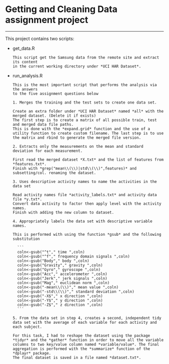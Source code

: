 # Getting and Cleaning Data assignment project
___

This project contains two scripts:

+ get_data.R

      This script get the Samsung data from the remote site and extract its content 
      in the current working directory under *UCI HAR Dataset*.

+ run_analysis.R

      This is the most important script that performs the analysis via the answers 
      to the five assignment questions below
      
      1. Merges the training and the test sets to create one data set.
      
      Create an extra folder under *UCI HAR Dataset* named *all* with the merged dataset. (Delete it if exists)
      The first step is to create a matrix of all possible train, test and merged data file paths.
      This is done with the *expand.grid* function and the use of a utility function to create custom filename. The last step is to use the matrix and rbind to generate the merged file version.  
      
      2. Extracts only the measurements on the mean and standard deviation for each measurement.
      
      First read the merged dataset *X.txt* and the list of features from *features.txt*.
      Finish with *grep("mean\\(\\)|std\\(\\)",features)* and subsetting/col. renaming the dataset.
      
      3. Uses descriptive activity names to name the activities in the data set
      
      Read activity names file *activity_labels.txt* and activity data file *y.txt*.
      Convert data activity to factor then apply level with the activity names.
      Finish with adding the new column to dataset.
      
      4. Appropriately labels the data set with descriptive variable names.
      
      This is performed with using the function *gsub* and the following substitution
        
        ```
        coln<-gsub("^t"," time ",coln)
        coln<-gsub("^f"," frequency domain signals ",coln)
        coln<-gsub("Body"," body ",coln)
        coln<-gsub("Gravity"," gravity ",coln)
        coln<-gsub("Gyro"," gyroscope ",coln)
        coln<-gsub("Acc"," accelerometer ",coln)
        coln<-gsub("Jerk"," jerk signals ",coln)
        coln<-gsub("Mag"," euclidean norm ",coln)
        coln<-gsub("-mean\\(\\)"," mean value ",coln)
        coln<-gsub("-std\\(\\)"," standard deviation ",coln)
        coln<-gsub("-X$"," x direction ",coln)
        coln<-gsub("-Y$"," y direction ",coln)
        coln<-gsub("-Z$"," z direction ",coln)
        ```
      
      5. From the data set in step 4, creates a second, independent tidy data set with the average of each variable for each activity and each subject.
      
      For this task, I had to reshape the dataset using the package *tidyr* and the *gather* function in order to move all the variable columns to two key/value column named *variable/value*. The final aggregation is performed with the *summarize* function of the *dplayr* package.
      The final dataset is saved in a file named *dataset.txt*.
      


